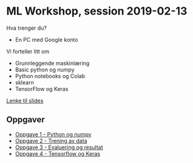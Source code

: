 # ML Workshop, session 2019-02-13

Hva trenger du?
- En PC med Google konto

Vi forteller litt om
- Grunnleggende maskinlæring
- Basic python og numpy
- Python notebooks og Colab
- sklearn
- TensorFlow og Keras

[Lenke til slides](https://docs.google.com/presentation/d/1dCxx9XzlcZVNY7FcahA_84xMlcAHANzJ-P7et0YoiPk/edit#slide=id.p)

## Oppgaver
- [Oppgave 1 - Python og numpy](https://colab.research.google.com/drive/1Xjb4WJh26hhTc3Z8UtBbZ0W_RGV3PSJ-)
- [Oppgave 2 - Trening av data](https://colab.research.google.com/drive/1thbYC0nCWRhxUVgrVEXIpN8u2wnDK0Al)
- [Oppgave 3 - Evaluering og resultat](https://colab.research.google.com/drive/1PibuRsPojCB52qvenfhmnUcTzqlj-zXw)
- [Oppgave 4 - Tensorflow og Keras](https://colab.research.google.com/drive/1Kj3u0WStsRvXUh2TpY9K-n4tskpGn7fV)
